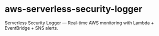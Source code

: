 # aws-serverless-security-logger
 Serverless Security Logger — Real-time AWS monitoring with Lambda + EventBridge + SNS alerts.
